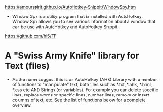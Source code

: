 https://amourspirit.github.io/AutoHotkey-Snippit/WindowSpy.htm

- Window Spy is a utility program that is installed with AutoHotkey. Window Spy allows you to see various information about a window that can be use with AutoHotkey and AutoHotkey Snippit.

https://github.com/hi5/TF

# A "Swiss Army Knife" library for Text (files)

- As the name suggest this is an AutoHotkey (AHK) Library with a number of functions to "manipulate" text, both files such as *.txt, *.ahk, *.html, *.css etc AND Strings (or variables). For example you can delete specific lines, replace words or specific lines, number lines, remove or insert columns of text, etc. See the list of functions below for a complete overview.